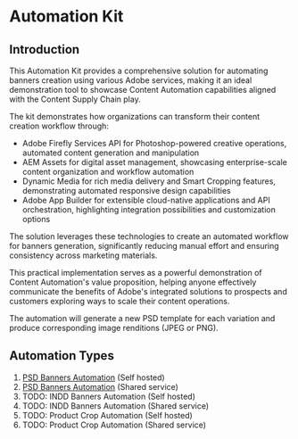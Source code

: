 # Automation Kit

## Introduction

This Automation Kit provides a comprehensive solution for automating banners creation using various Adobe services, making it an ideal demonstration tool to showcase Content Automation capabilities aligned with the Content Supply Chain play. 

The kit demonstrates how organizations can transform their content creation workflow through:
- Adobe Firefly Services API for Photoshop-powered creative operations, automated content generation and manipulation
- AEM Assets for digital asset management, showcasing enterprise-scale content organization and workflow automation
- Dynamic Media for rich media delivery and Smart Cropping features, demonstrating automated responsive design capabilities
- Adobe App Builder for extensible cloud-native applications and API orchestration, highlighting integration possibilities and customization options

The solution leverages these technologies to create an automated workflow for banners generation, significantly reducing manual effort and ensuring consistency across marketing materials. 

This practical implementation serves as a powerful demonstration of Content Automation's value proposition, helping anyone effectively communicate the benefits of Adobe's integrated solutions to prospects and customers exploring ways to scale their content operations.

The automation will generate a new PSD template for each variation and produce corresponding image renditions (JPEG or PNG).

## Automation Types

1. [PSD Banners Automation](https://github.com/fornacif/automation-kit/blob/main/psd-banners-automation.md) (Self hosted)
2. [PSD Banners Automation](https://github.com/fornacif/automation-kit/blob/main/psd-banners-automation-shared.md) (Shared service)
3. TODO: INDD Banners Automation (Self hosted)
4. TODO: INDD Banners Automation (Shared service)
5. TODO: Product Crop Automation (Self hosted)
6. TODO: Product Crop Automation (Shared service)